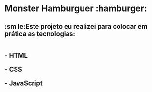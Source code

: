 <h1>Monster Hamburguer :hamburger:</h1>

<h2>:smile:Este projeto eu realizei para colocar em prática as tecnologias:
  <br>
  <br>
<p>- HTML</p>
<p>- CSS</p>
<p>- JavaScript</p></h2>
